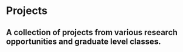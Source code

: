 # Projects
## A collection of projects from various research opportunities and graduate level classes.
